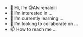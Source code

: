 - 👋 Hi, I’m @Alvirenaldiii
- 👀 I’m interested in ...
- 🌱 I’m currently learning ...
- 💞️ I’m looking to collaborate on ...
- 📫 How to reach me ...

<!---
Alvirenaldiii/Alvirenaldiii is a ✨ special ✨ repository because its `README.md` (this file) appears on your GitHub profile.
You can click the Preview link to take a look at your changes.
--->
